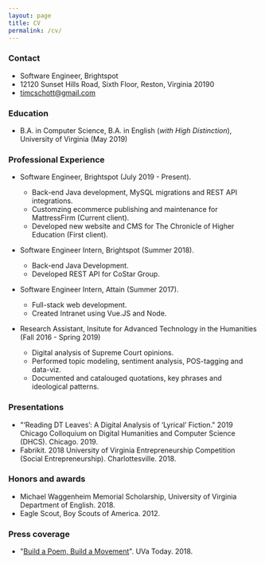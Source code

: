 ```yaml
---
layout: page
title: CV
permalink: /cv/
---
```


### Contact

*   Software Engineer, Brightspot
*   12120 Sunset Hills Road, Sixth Floor, Reston, Virginia 20190
*   timcschott@gmail.com

### Education

*	B.A. in Computer Science, B.A. in English  (*with High Distinction*), University of Virginia (May 2019)

### Professional Experience

*	Software Engineer, Brightspot (July 2019 - Present).
	*	Back-end Java development, MySQL migrations and REST API integrations.
	*	Customzing ecommerce publishing and maintenance for MattressFirm (Current client).
	*	Developed new website and CMS for The Chronicle of Higher Education (First client).

*	Software Engineer Intern, Brightspot (Summer 2018).
	*	Back-end Java Development.
	*	Developed REST API for CoStar Group.

*	Software Engineer Intern, Attain (Summer 2017).
	*	Full-stack web development.
	*	Created Intranet using Vue.JS and Node.

*	Research Assistant, Insitute for Advanced Technology in the Humanities (Fall 2016 - Spring 2019)
	*	Digital analysis of Supreme Court opinions.
	*	Performed topic modeling, sentiment analysis, POS-tagging and data-viz.
	*	Documented and catalouged quotations, key phrases and ideological patterns.

### Presentations

*   "‘Reading DT Leaves’: A Digital Analysis of ‘Lyrical’ Fiction." 2019 Chicago Colloquium on Digital Humanities and Computer Science (DHCS). Chicago. 2019.
*	Fabrikit. 2018 University of Virginia Entrepreneurship Competition (Social Entrepreneurship). Charlottesville. 2018.

### Honors and awards

*   Michael Waggenheim Memorial Scholarship, University of Virginia Department of English. 2018.
*	Eagle Scout, Boy Scouts of America. 2012. 

### Press coverage
*	"[Build a Poem, Build a Movement](https://news.virginia.edu/content/build-poem-build-movement-its-all-part-humanities-week?utm_source=DailyReport&utm_medium=email&utm_campaign=news)". UVa Today. 2018.